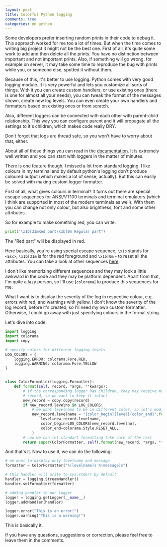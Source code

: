 ```yaml
---
layout: post
title: Colorful Python logging
comments: true
categories: en python
---
```


Some developers prefer inserting random prints in their code to debug it. This approach worked for me too a lot of
times. But when the time comes to writing big project it might not be the best one. First of all, it's quite some work
to add and then delete all the prints. You have no distinction between important and not important prints. Also, if
something will go wrong, for example on server, it may take some time to reproduce the bug with prints while you, or
someone else, spotted it without them.

Because of this, it's better to use logging. Python comes with very good logging module. It is very powerful and lets
you customize all sorts of things. With it you can create custom handlers, or use existing ones (there is one for almost
all your needs), you can tweak the format of the messages shown, create new log levels. You can even create your own
handlers and formatters based on existing ones or from scratch.

Also, different loggers can be connected with each other with parent-child relationship. This way you can configure
parent and it will propagate all the settings to it's children, which makes code really DRY.

Don't forget that logs are thread safe, so you won't have to worry about that, either.

About all of those things you can read in the [documentation](https://docs.python.org/3/library/logging.html). It is
extremely well written and you can start with loggers in the matter of minutes.

There is one feature though, I missed a lot from standard logging. I like colours in my terminal and by default python's
logging don't produce coloured output (which makes a lot of sense, actually). But this can easily be solved with making
custom logger formatter.

First of all, what gives colours in terminal? It turns out there are special escape sequences for ANSI/VT100 terminals
and terminal emulators (which I think are supported in most of the modern terminals as well). With them you can change
not only colour, but also brightness, font and some other attributes.

So for example to make something red, you can write:

```python
print("\x1b[31mRed part\x1b[0m Regular part")
```

The "Red part" will be displayed in red.

Here basically, you're using special escape sequence, `\x1b` stands for `<Esc>`, `\x1b[31m` is for the red foreground
and `\x1b[0m` - to reset all the attributes. You can take a look at other sequences
[here](http://www.termsys.demon.co.uk/vtansi.htm).

I don't like memorizing different sequences and they may look a little awkward in the code and they may be platform
dependent. Apart from that, I'm quite a lazy person, so I'll use [`colorama`] to produce this sequences for me.

What I want is to display the severity of the log in respective colour, e.g. errors with red, and warnings with yellow.
I don't know the severity of the log record, before it's created, so I'll need my own custom formatter. Otherwise, I could go
away with just specifying colours in the format string.

Let's dive into code:

```python
import logging
import colorama
import copy

# specify colors for different logging levels
LOG_COLORS = {
    logging.ERROR: colorama.Fore.RED,
    logging.WARNING: colorama.Fore.YELLOW
}


class ColorFormatter(logging.Formatter):
    def format(self, record, *args, **kwargs):
        # if the corresponding logger has children, they may receive modified
        # record, so we want to keep it intact
        new_record = copy.copy(record)
        if new_record.levelno in LOG_COLORS:
            # we want levelname to be in different color, so let's modify it
            new_record.levelname = "{color_begin}{level}{color_end}".format(
                level=new_record.levelname,
                color_begin=LOG_COLORS[new_record.levelno],
                color_end=colorama.Style.RESET_ALL,
            )
        # now we can let standart formatting take care of the rest
        return super(ColorFormatter, self).format(new_record, *args, **kwargs)
```

And that's it. Now to use it, we can do the following:

```python
# we want to display only levelname and message
formatter = ColorFormatter("%(levelname)s %(message)s")

# this handler will write to sys.stderr by default
handler = logging.StreamHandler()
handler.setFormatter(formatter)

# adding handler to our logger
logger = logging.getLogger(__name__)
logger.addHandler(handler)

logger.error("This is an error!")
logger.warning("This is a warning!")
```

This is basically it.

If you have any questions, suggestions or correction, please feel free to leave them in the comments.
